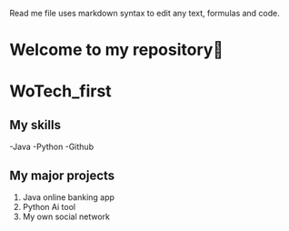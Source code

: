 Read me file uses markdown syntax to edit any text, formulas and code.

# Welcome to my repository🙌
# WoTech_first

## My skills
 -Java
 -Python
 -Github

## My major projects
1. Java online banking app
2. Python Ai tool
3. My own social network
